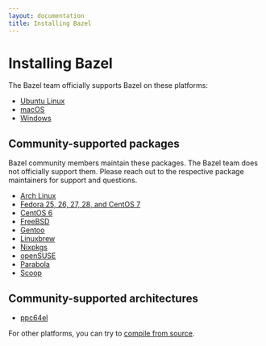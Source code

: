 ```yaml
---
layout: documentation
title: Installing Bazel
---
```


# Installing Bazel

The Bazel team officially supports Bazel on these platforms:

*   [Ubuntu Linux](install-ubuntu.md)
*   [macOS](install-os-x.md)
*   [Windows](install-windows.md)

## Community-supported packages

Bazel community members maintain these packages. The Bazel team does not officially support them. Please 
reach out to the respective package maintainers for support and questions.

*   [Arch Linux](https://www.archlinux.org/packages/community/x86_64/bazel/)
*   [Fedora 25, 26, 27, 28, and CentOS 7](install-redhat.md)
*   [CentOS 6](https://github.com/sub-mod/bazel-builds)
*   [FreeBSD](https://www.freshports.org/devel/bazel)
*   [Gentoo](https://packages.gentoo.org/packages/dev-util/bazel)
*   [Linuxbrew](https://github.com/Linuxbrew/homebrew-core/blob/master/Formula/bazel.rb)
*   [Nixpkgs](https://github.com/NixOS/nixpkgs/blob/master/pkgs/development/tools/build-managers/bazel)
*   [openSUSE](install-suse.md)
*   [Parabola](https://www.parabola.nu/packages/?q=bazel)
*   [Scoop](https://github.com/scoopinstaller/scoop-main/blob/master/bucket/bazel.json)

## Community-supported architectures

*   [ppc64el](https://oplab9.parqtec.unicamp.br/pub/ppc64el/bazel)

For other platforms, you can try to [compile from source](install-compile-source.md).
